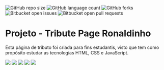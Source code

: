 ![GitHub repo size](https://img.shields.io/github/repo-size/iuricode/README-template?style=for-the-badge)
![GitHub language count](https://img.shields.io/github/languages/count/iuricode/README-template?style=for-the-badge)
![GitHub forks](https://img.shields.io/github/forks/iuricode/README-template?style=for-the-badge)
![Bitbucket open issues](https://img.shields.io/bitbucket/issues/iuricode/README-template?style=for-the-badge)
![Bitbucket open pull requests](https://img.shields.io/bitbucket/pr-raw/iuricode/README-template?style=for-the-badge)

# Projeto - Tribute Page Ronaldinho

Esta página de tributo foi criada para fins estudantis, visto que tem como propósito estudar as tecnologias HTML, CSS e JavaScript.

![](https://i.imgur.com/shIxenN.png)
![](https://i.imgur.com/UGSpToA.png)
![](https://i.imgur.com/qBWJVmF.png)
![](https://i.imgur.com/V9SrGNJ.png)
![](https://i.imgur.com/DmU7VLz.png)